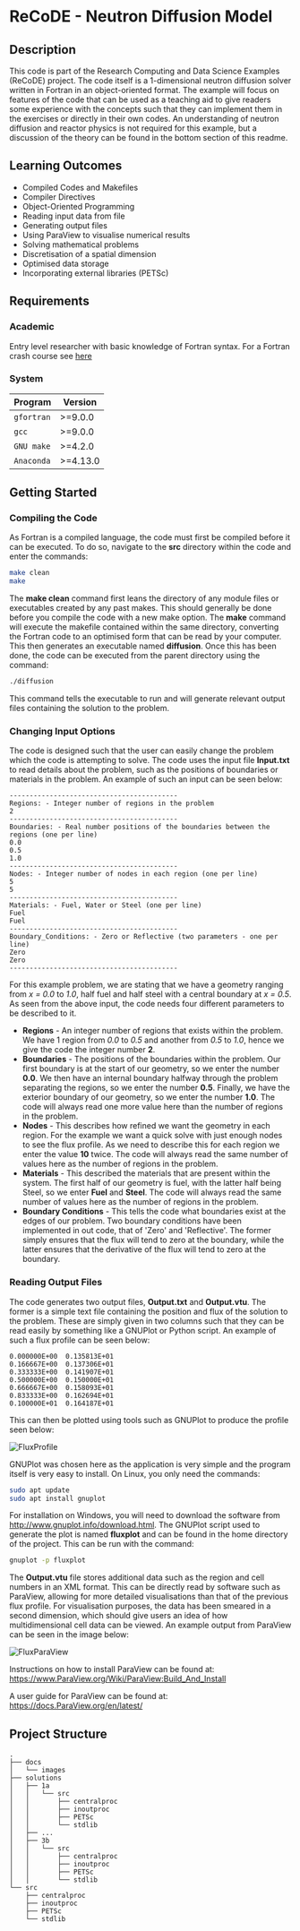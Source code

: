 # ReCoDE - Neutron Diffusion Model

## Description

This code is part of the Research Computing and Data Science Examples (ReCoDE) project. The code itself is a 1-dimensional neutron diffusion solver written in Fortran in an object-oriented format. The example will focus on features of the code that can be used as a teaching aid to give readers some experience with the concepts such that they can implement them in the exercises or directly in their own codes. An understanding of neutron diffusion and reactor physics is not required for this example, but a discussion of the theory can be found in the bottom section of this readme.

## Learning Outcomes

- Compiled Codes and Makefiles
- Compiler Directives
- Object-Oriented Programming
- Reading input data from file
- Generating output files
- Using ParaView to visualise numerical results
- Solving mathematical problems
- Discretisation of a spatial dimension
- Optimised data storage
- Incorporating external libraries (PETSc)

## Requirements

### Academic

Entry level researcher with basic knowledge of Fortran syntax.
For a Fortran crash course see [here](https://www.tutorialspoint.com/fortran/fortran_basic_syntax.htm)

### System

| Program    | Version  |
| ---------- | -------- |
| `gfortran` | >=9.0.0  |
| `gcc`      | >=9.0.0  |
| `GNU make` | >=4.2.0  |
| `Anaconda` | >=4.13.0 |

<!-- Anaconda: cmake and fpm -->

## Getting Started

### Compiling the Code

As Fortran is a compiled language, the code must first be compiled before it can be executed. To do so, navigate to the **src** directory within the code and enter the commands:

```bash
make clean
make
```

The **make clean** command first leans the directory of any module files or executables created by any past makes. This should generally be done before you compile the code with a new make option. The **make** command will execute the makefile contained within the same directory, converting the Fortran code to an optimised form that can be read by your computer. This then generates an executable named **diffusion**. Once this has been done, the code can be executed from the parent directory using the command:

```bash
./diffusion
```

This command tells the executable to run and will generate relevant output files containing the solution to the problem.

### Changing Input Options

The code is designed such that the user can easily change the problem which the code is attempting to solve. The code uses the input file **Input.txt** to read details about the problem, such as the positions of boundaries or materials in the problem. An example of such an input can be seen below:

```log
------------------------------------------
Regions: - Integer number of regions in the problem
2
------------------------------------------
Boundaries: - Real number positions of the boundaries between the regions (one per line)
0.0
0.5
1.0
------------------------------------------
Nodes: - Integer number of nodes in each region (one per line)
5
5
------------------------------------------
Materials: - Fuel, Water or Steel (one per line)
Fuel
Fuel
------------------------------------------
Boundary_Conditions: - Zero or Reflective (two parameters - one per line)
Zero
Zero
------------------------------------------
```

For this example problem, we are stating that we have a geometry ranging from _x = 0.0_ to _1.0_, half fuel and half steel with a central boundary at _x = 0.5_. As seen from the above input, the code needs four different parameters to be described to it.

- **Regions** - An integer number of regions that exists within the problem. We have 1 region from _0.0_ to _0.5_ and another from _0.5_ to _1.0_, hence we give the code the integer number **2**.
- **Boundaries** - The positions of the boundaries within the problem. Our first boundary is at the start of our geometry, so we enter the number **0.0**. We then have an internal boundary halfway through the problem separating the regions, so we enter the number **0.5**. Finally, we have the exterior boundary of our geometry, so we enter the number **1.0**. The code will always read one more value here than the number of regions in the problem.
- **Nodes** - This describes how refined we want the geometry in each region. For the example we want a quick solve with just enough nodes to see the flux profile. As we need to describe this for each region we enter the value **10** twice. The code will always read the same number of values here as the number of regions in the problem.
- **Materials** - This described the materials that are present within the system. The first half of our geometry is fuel, with the latter half being Steel, so we enter **Fuel** and **Steel**. The code will always read the same number of values here as the number of regions in the problem.
- **Boundary Conditions** - This tells the code what boundaries exist at the edges of our problem. Two boundary conditions have been implemented in out code, that of 'Zero' and 'Reflective'. The former simply ensures that the flux will tend to zero at the boundary, while the latter ensures that the derivative of the flux will tend to zero at the boundary.

### Reading Output Files

The code generates two output files, **Output.txt** and **Output.vtu**. The former is a simple text file containing the position and flux of the solution to the problem. These are simply given in two columns such that they can be read easily by something like a GNUPlot or Python script. An example of such a flux profile can be seen below:

```log
0.000000E+00  0.135813E+01
0.166667E+00  0.137306E+01
0.333333E+00  0.141907E+01
0.500000E+00  0.150000E+01
0.666667E+00  0.158093E+01
0.833333E+00  0.162694E+01
0.100000E+01  0.164187E+01
```

This can then be plotted using tools such as GNUPlot to produce the profile seen below:

![FluxProfile](docs/images/FluxProfile.png)

GNUPlot was chosen here as the application is very simple and the program itself is very easy to install. On Linux, you only need the commands:

```bash
sudo apt update
sudo apt install gnuplot
```

For installation on Windows, you will need to download the software from http://www.gnuplot.info/download.html. The GNUPlot script used to generate the plot is named **fluxplot** and can be found in the home directory of the project. This can be run with the command:

```bash
gnuplot -p fluxplot
```

The **Output.vtu** file stores additional data such as the region and cell numbers in an XML format. This can be directly read by software such as ParaView, allowing for more detailed visualisations than that of the previous flux profile. For visualisation purposes, the data has been smeared in a second dimension, which should give users an idea of how multidimensional cell data can be viewed. An example output from ParaView can be seen in the image below:

![FluxParaView](docs/images/FluxParaview.png)

Instructions on how to install ParaView can be found at:
<https://www.ParaView.org/Wiki/ParaView:Build_And_Install>

A user guide for ParaView can be found at: <https://docs.ParaView.org/en/latest/>

<!-- TODO: update once renamed -->

## Project Structure

```tree
.
├── docs
│   └── images
├── solutions
│   ├── 1a
│   │   └── src
│   │       ├── centralproc
│   │       ├── inoutproc
│   │       ├── PETSc
│   │       └── stdlib
│   ├── ...
│   ├── 3b
│   │   └── src
│   │       ├── centralproc
│   │       ├── inoutproc
│   │       ├── PETSc
│   │       └── stdlib
└── src
    ├── centralproc
    ├── inoutproc
    ├── PETSc
    └── stdlib
```
